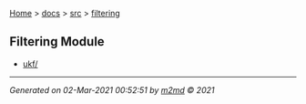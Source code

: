 [Home](../../index.md) > [docs](../../docs_index.md) > [src](../src_index.md) > [filtering](filtering_index.md)  

## Filtering Module

- [ukf/](ukf/ukf_index.md)

***

*Generated on 02-Mar-2021 00:52:51 by [m2md](https://github.com/crgnam-research/m2md) © 2021*